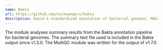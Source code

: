 ```yaml
---
name: Bakta
url: https://github.com/oschwengers/bakta
description: Rapid & standardized annotation of bacterial genomes, MAGs & plasmids
---
```


The module analyses summary results from the Bakta annotation pipeline for bacterial genomes. The
summary text file used is included in the Bakta output since v1.3.0. The MultiQC module was written for
the output of v1.7.0.
